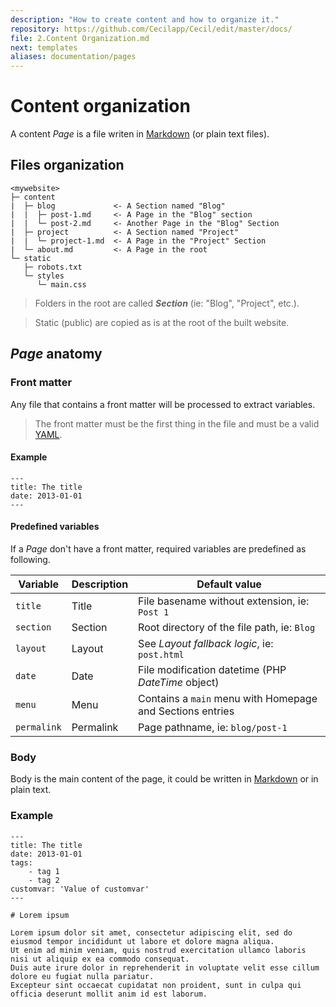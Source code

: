 ```yaml
---
description: "How to create content and how to organize it."
repository: https://github.com/Cecilapp/Cecil/edit/master/docs/
file: 2.Content Organization.md
next: templates
aliases: documentation/pages
---
```


# Content organization

A content _Page_ is a file writen in [Markdown](https://daringfireball.net/projects/markdown/) (or plain text files).

## Files organization

```text
<mywebsite>
├─ content
|  ├─ blog             <- A Section named "Blog"
|  |  ├─ post-1.md     <- A Page in the "Blog" section
|  |  └─ post-2.md     <- Another Page in the "Blog" Section
|  ├─ project          <- A Section named "Project"
|  |  └─ project-1.md  <- A Page in the "Project" Section
|  └─ about.md         <- A Page in the root
└─ static
   ├─ robots.txt
   └─ styles
      └─ main.css
```

> Folders in the root are called **_Section_** (ie: "Blog", "Project", etc.).

> Static (public) are copied as is at the root of the built website.

## _Page_ anatomy

### Front matter

Any file that contains a front matter will be processed to extract variables.

> The front matter must be the first thing in the file and must be a valid [YAML](https://en.wikipedia.org/wiki/YAML).

#### Example

```text
---
title: The title
date: 2013-01-01
---
```

#### Predefined variables

If a _Page_ don't have a front matter, required variables are predefined as following.

| Variable    | Description | Default value                                             |
| ----------- | ----------- | --------------------------------------------------------- |
| `title`     | Title       | File basename without extension, ie: `Post 1`             |
| `section`   | Section     | Root directory of the file path, ie: `Blog`               |
| `layout`    | Layout      | See _Layout fallback logic_, ie: `post.html`              |
| `date`      | Date        | File modification datetime (PHP _DateTime_ object)        |
| `menu`      | Menu        | Contains a `main` menu with Homepage and Sections entries |
| `permalink` | Permalink   | Page pathname, ie: `blog/post-1`                          |

### Body

Body is the main content of the page, it could be written in [Markdown](http://daringfireball.net/projects/markdown/syntax) or in plain text.

### Example

```text
---
title: The title
date: 2013-01-01
tags:
    - tag 1
    - tag 2
customvar: 'Value of customvar'
---

# Lorem ipsum

Lorem ipsum dolor sit amet, consectetur adipiscing elit, sed do eiusmod tempor incididunt ut labore et dolore magna aliqua.
Ut enim ad minim veniam, quis nostrud exercitation ullamco laboris nisi ut aliquip ex ea commodo consequat.
Duis aute irure dolor in reprehenderit in voluptate velit esse cillum dolore eu fugiat nulla pariatur.
Excepteur sint occaecat cupidatat non proident, sunt in culpa qui officia deserunt mollit anim id est laborum.
```

